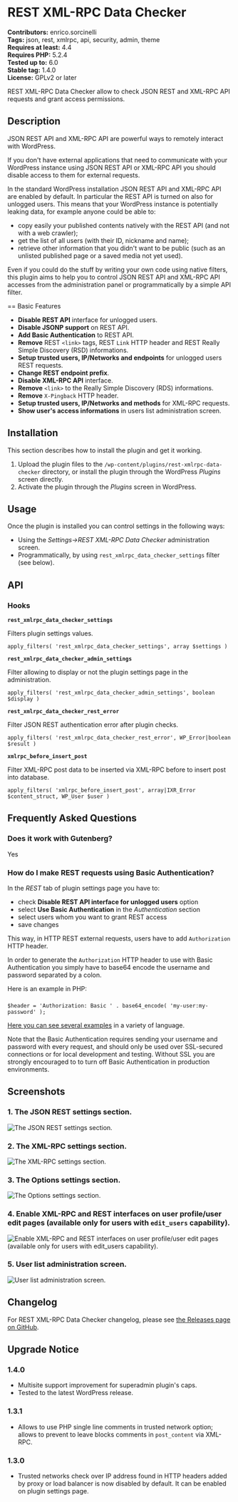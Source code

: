 # REST XML-RPC Data Checker #
**Contributors:** enrico.sorcinelli  
**Tags:** json, rest, xmlrpc, api, security, admin, theme  
**Requires at least:** 4.4  
**Requires PHP:** 5.2.4  
**Tested up to:** 6.0  
**Stable tag:** 1.4.0  
**License:** GPLv2 or later  

REST XML-RPC Data Checker allow to check JSON REST and XML-RPC API requests and grant access permissions.

## Description ##

JSON REST API and XML-RPC API are powerful ways to remotely interact with WordPress.

If you don't have external applications that need to communicate with your WordPress instance using JSON REST API or XML-RPC API you should disable access to them for external requests.

In the standard WordPress installation JSON REST API and XML-RPC API are enabled by default.
In particular the REST API is turned on also for unlogged users. This means that your WordPress instance is potentially leaking data, for example anyone could be able to:

* copy easily your published contents natively with the REST API (and not with a web crawler);
* get the list of all users (with their ID, nickname and name);
* retrieve other information that you didn't want to be public (such as an unlisted published page or a saved media not yet used).

Even if you could do the stuff by writing your own code using native filters, this plugin aims to help you to control JSON REST API and XML-RPC API accesses from the administration panel or programmatically by a simple API filter.

== Basic Features

* **Disable REST API** interface for unlogged users.
* **Disable JSONP support** on REST API.
* **Add Basic Authentication** to REST API.
* **Remove** REST `<link>` tags, REST `Link` HTTP header and REST Really Simple Discovery (RSD) informations.
* **Setup trusted users, IP/Networks and endpoints** for unlogged users REST requests.
* **Change REST endpoint prefix**.
* **Disable XML-RPC API** interface.
* **Remove** `<link>` to the Really Simple Discovery (RDS) informations.
* **Remove** `X-Pingback` HTTP header.
* **Setup trusted users, IP/Networks and methods** for XML-RPC requests.
* **Show user's access informations** in users list administration screen.

## Installation ##

This section describes how to install the plugin and get it working.

1. Upload the plugin files to the `/wp-content/plugins/rest-xmlrpc-data-checker` directory, or install the plugin through the WordPress _Plugins_ screen directly.
1. Activate the plugin through the _Plugins_ screen in WordPress.

## Usage ##

Once the plugin is installed you can control settings in the following ways:

* Using the _Settings->REST XML-RPC Data Checker_ administration screen.
* Programmatically, by using `rest_xmlrpc_data_checker_settings` filter (see below).

## API ##

### Hooks ###

**`rest_xmlrpc_data_checker_settings`**

Filters plugin settings values.

`apply_filters( 'rest_xmlrpc_data_checker_settings', array $settings )`

**`rest_xmlrpc_data_checker_admin_settings`**

Filter allowing to display or not the plugin settings page in the administration.

`apply_filters( 'rest_xmlrpc_data_checker_admin_settings', boolean $display )`

**`rest_xmlrpc_data_checker_rest_error`**

Filter JSON REST authentication error after plugin checks.

`apply_filters( 'rest_xmlrpc_data_checker_rest_error', WP_Error|boolean $result )`

**`xmlrpc_before_insert_post`**

Filter XML-RPC post data to be inserted via XML-RPC before to insert post into database.

`apply_filters( 'xmlrpc_before_insert_post', array|IXR_Error $content_struct, WP_User $user )`

## Frequently Asked Questions ##

### Does it work with Gutenberg? ###

Yes

### How do I make REST requests using Basic Authentication?

In the _REST_ tab of plugin settings page you have to:

* check **Disable REST API interface for unlogged users** option
* select **Use Basic Authentication** in the _Authentication_ section
* select users whom you want to grant REST access
* save changes

This way, in HTTP REST external requests, users have to add `Authorization` HTTP header.

In order to generate the `Authorization` HTTP header to use with Basic Authentication you simply have to base64 encode the username and password separated by a colon.

Here is an example in PHP:
###
`$header = 'Authorization: Basic ' . base64_encode( 'my-user:my-password' );`

[Here you can see several examples](https://gist.github.com/enrico-sorcinelli/d33b6889888e95f710bc50a2090a25cf) in a variety of language.

Note that the Basic Authentication requires sending your username and password with every request, and should only be used over SSL-secured connections or for local development and testing.
Without SSL you are strongly encouraged to to turn off Basic Authentication in production environments.

## Screenshots ##

### 1. The JSON REST settings section. ###
![The JSON REST settings section.](https://raw.githubusercontent.com/enrico-sorcinelli/rest-xmlrpc-data-checker/master/assets-wp/screenshot-1.png)

### 2. The XML-RPC settings section. ###
![The XML-RPC settings section.](https://raw.githubusercontent.com/enrico-sorcinelli/rest-xmlrpc-data-checker/master/assets-wp/screenshot-2.png)

### 3. The Options settings section. ###
![The Options settings section.](https://raw.githubusercontent.com/enrico-sorcinelli/rest-xmlrpc-data-checker/master/assets-wp/screenshot-3.png)

### 4. Enable XML-RPC and REST interfaces on user profile/user edit pages (available only for users with `edit_users` capability). ###
![Enable XML-RPC and REST interfaces on user profile/user edit pages (available only for users with `edit_users` capability).](https://raw.githubusercontent.com/enrico-sorcinelli/rest-xmlrpc-data-checker/master/assets-wp/screenshot-4.png)

### 5. User list administration screen. ###
![User list administration screen.](https://raw.githubusercontent.com/enrico-sorcinelli/rest-xmlrpc-data-checker/master/assets-wp/screenshot-5.png)


## Changelog ##

For REST XML-RPC Data Checker changelog, please see [the Releases page on GitHub](https://github.com/enrico-sorcinelli/rest-xmlrpc-data-checker/releases).

## Upgrade Notice ##

### 1.4.0 ###

* Multisite support improvement for superadmin plugin's caps.
* Tested to the latest WordPress release.

### 1.3.1 ###

* Allows to use PHP single line comments in trusted network option; allows to prevent to leave blocks comments in `post_content` via XML-RPC.

### 1.3.0 ###

* Trusted networks check over IP address found in HTTP headers added by proxy or load balancer is now disabled by default. It can be enabled on plugin settings page.
